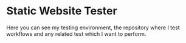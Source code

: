 # Static Website Tester

Here you can see my testing environment, the repository where I test workflows
and any related test which I want to perform.
